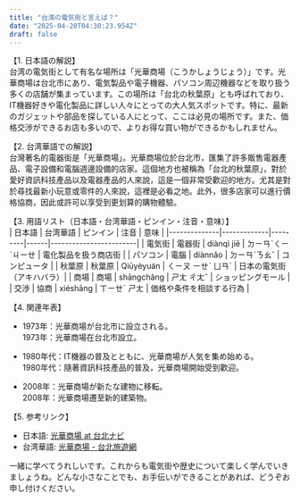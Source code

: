 ```yaml
---
title: "台湾の電気街と言えば？"
date: "2025-04-20T04:30:23.954Z"
draft: false
---
```


【1. 日本語の解説】  
台湾の電気街として有名な場所は「光華商場（こうかしょうじょう）」です。光華商場は台北市にあり、電気製品や電子機器、パソコン周辺機器などを取り扱う多くの店舗が集まっています。この場所は「台北の秋葉原」とも呼ばれており、IT機器好きや電化製品に詳しい人々にとっての大人気スポットです。特に、最新のガジェットや部品を探している人にとって、ここは必見の場所です。また、価格交渉ができるお店も多いので、よりお得な買い物ができるかもしれません。

【2. 台湾華語での解説】  
台灣著名的電器街是「光華商場」。光華商場位於台北市，匯集了許多販售電器產品、電子設備和電腦週邊設備的店家。這個地方也被稱為「台北的秋葉原」，對於愛好資訊科技產品以及電器產品的人來說，這是一個非常受歡迎的地方。尤其是對於尋找最新小玩意或零件的人來說，這裡是必看之地。此外，很多店家可以進行價格協商，因此或許可以享受到更划算的購物體驗。

【3. 用語リスト（日本語・台湾華語・ピンイン・注音・意味）】  
| 日本語        | 台湾華語      | ピンイン  | 注音  | 意味                     |
|--------------|-------------|---------|------|------------------------|
| 電気街        | 電器街       | diànqì jiē | ㄉㄧㄢˋㄑㄧˋㄐㄧㄝ | 電化製品を扱う商店街     |
| パソコン      | 電腦         | diànnǎo   | ㄉㄧㄢˋㄋㄠˇ  | コンピュータ             |
| 秋葉原        | 秋葉原       | Qiūyèyuán | ㄑㄧㄡ ㄧㄝˋ ㄩㄢˊ | 日本の電気街（アキハバラ）|
| 商場          | 商場         | shāngchǎng | ㄕㄤ ㄔㄤˇ | ショッピングモール       |
| 交渉          | 協商         | xiéshāng  | ㄒㄧㄝˊ ㄕㄤ   | 価格や条件を相談する行為  |

【4. 関連年表】  
- 1973年：光華商場が台北市に設立される。  
  1973年：光華商場在台北市設立。

- 1980年代：IT機器の普及とともに、光華商場が人気を集め始める。  
  1980年代：隨著資訊科技產品的普及，光華商場開始受到歡迎。

- 2008年：光華商場が新たな建物に移転。  
  2008年：光華商場遷至新的建築物。

【5. 参考リンク】  
- 日本語: [光華商場 at 台北ナビ](https://www.taipeinavi.com/shop/3/)
- 台湾華語: [光華商場 - 台北旅遊網](https://www.travel.taipei/zh-tw/attraction/details/450)

一緒に学べてうれしいです。これからも電気街や歴史について楽しく学んでいきましょうね。どんな小さなことでも、お手伝いができることがあれば、どうぞお申し付けください。